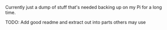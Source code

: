 Currently just a dump of stuff that's needed backing up on my Pi for a long time.

TODO: Add good readme and extract out into parts others may use
